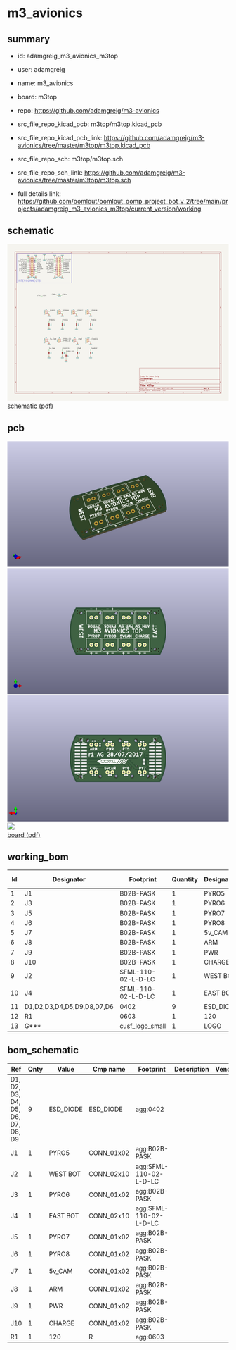 # m3_avionics
 
## summary 
* id: adamgreig_m3_avionics_m3top
* user: adamgreig
* name: m3_avionics
* board: m3top
* repo: https://github.com/adamgreig/m3-avionics
* src_file_repo_kicad_pcb: m3top/m3top.kicad_pcb
* src_file_repo_kicad_pcb_link: https://github.com/adamgreig/m3-avionics/tree/master/m3top/m3top.kicad_pcb


* src_file_repo_sch: m3top/m3top.sch
* src_file_repo_sch_link: https://github.com/adamgreig/m3-avionics/tree/master/m3top/m3top.sch
* full details link: https://github.com/oomlout/oomlout_oomp_project_bot_v_2/tree/main/projects/adamgreig_m3_avionics_m3top/current_version/working  

## schematic  
![](working_schematic_600.png)  
[schematic (pdf)](working_schematic.pdf) 






















## pcb  
![](working_3d_600.png) 
![](working_3d_front_600.png)  
![](working_3d_back_600.png)  
![](working_600.png)  
[board (pdf)](working.pdf)  

## working_bom
| Id | Designator | Footprint | Quantity | Designation | Supplier and ref |  | None | 
| --- | --- | --- | --- | --- | --- | --- | --- | 
| 1 | J1 | B02B-PASK | 1 | PYRO5 |  |  | [''] | 
| 2 | J3 | B02B-PASK | 1 | PYRO6 |  |  | [''] | 
| 3 | J5 | B02B-PASK | 1 | PYRO7 |  |  | [''] | 
| 4 | J6 | B02B-PASK | 1 | PYRO8 |  |  | [''] | 
| 5 | J7 | B02B-PASK | 1 | 5v_CAM |  |  | [''] | 
| 6 | J8 | B02B-PASK | 1 | ARM |  |  | [''] | 
| 7 | J9 | B02B-PASK | 1 | PWR |  |  | [''] | 
| 8 | J10 | B02B-PASK | 1 | CHARGE |  |  | [''] | 
| 9 | J2 | SFML-110-02-L-D-LC | 1 | WEST BOT |  |  | [''] | 
| 10 | J4 | SFML-110-02-L-D-LC | 1 | EAST BOT |  |  | [''] | 
| 11 | D1,D2,D3,D4,D5,D9,D8,D7,D6 | 0402 | 9 | ESD_DIODE |  |  | [''] | 
| 12 | R1 | 0603 | 1 | 120 |  |  | [''] | 
| 13 | G*** | cusf_logo_small | 1 | LOGO |  |  | [''] | 


## bom_schematic
| Ref | Qnty | Value | Cmp name | Footprint | Description | Vendor | DNP | 
| --- | --- | --- | --- | --- | --- | --- | --- | 
| D1, D2, D3, D4, D5, D6, D7, D8, D9 | 9 | ESD_DIODE | ESD_DIODE | agg:0402 |  |  |  | 
| J1 | 1 | PYRO5 | CONN_01x02 | agg:B02B-PASK |  |  |  | 
| J2 | 1 | WEST BOT | CONN_02x10 | agg:SFML-110-02-L-D-LC |  |  |  | 
| J3 | 1 | PYRO6 | CONN_01x02 | agg:B02B-PASK |  |  |  | 
| J4 | 1 | EAST BOT | CONN_02x10 | agg:SFML-110-02-L-D-LC |  |  |  | 
| J5 | 1 | PYRO7 | CONN_01x02 | agg:B02B-PASK |  |  |  | 
| J6 | 1 | PYRO8 | CONN_01x02 | agg:B02B-PASK |  |  |  | 
| J7 | 1 | 5v_CAM | CONN_01x02 | agg:B02B-PASK |  |  |  | 
| J8 | 1 | ARM | CONN_01x02 | agg:B02B-PASK |  |  |  | 
| J9 | 1 | PWR | CONN_01x02 | agg:B02B-PASK |  |  |  | 
| J10 | 1 | CHARGE | CONN_01x02 | agg:B02B-PASK |  |  |  | 
| R1 | 1 | 120 | R | agg:0603 |  |  |  | 



